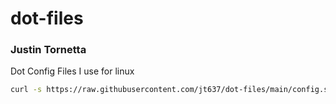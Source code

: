# dot-files
### Justin Tornetta

Dot Config Files I use for linux

```bash
curl -s https://raw.githubusercontent.com/jt637/dot-files/main/config.sh | bash
```
